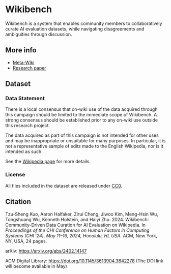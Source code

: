 # Wikibench

Wikibench is a system that enables community members to collaboratively curate AI evaluation datasets, while navigating disagreements and ambiguities through discussion.

## More info
- [Meta-Wiki](https://meta.wikimedia.org/wiki/User:Tzusheng/Sandbox/Wikibench)
- [Research paper](https://arxiv.org/abs/2402.14147)

## Dataset

### Data Statement
There is a local consensus that on-wiki use of the data acquired through this campaign should be limited to the immediate scope of Wikibench. A strong consensus should be established prior to any on-wiki use outside this research project.

The data acquired as part of this campaign is not intended for other uses and may be inappropriate or unsuitable for many purposes. In particular, it is not a representative sample of edits made to the English Wikipedia, nor is it intended as such.

See the [Wikipedia page](https://en.wikipedia.org/wiki/User:Tzusheng/sandbox/Wikipedia:Wikibench/Campaign:Editquality#All_labeled_data) for more details.

### License

All files included in the dataset are released under [CC0](https://creativecommons.org/publicdomain/zero/1.0/).

## Citation
Tzu-Sheng Kuo, Aaron Halfaker, Zirui Cheng, Jiwoo Kim, Meng-Hsin Wu, Tongshuang Wu, Kenneth Holstein, and Haiyi Zhu. 2024. Wikibench: Community-Driven Data Curation for AI Evaluation on Wikipedia. In *Proceedings of the CHI Conference on Human Factors in Computing Systems (CHI ’24), May 11–16, 2024, Honolulu, HI, USA.* ACM, New York, NY, USA, 24 pages.

arXiv: https://arxiv.org/abs/2402.14147

ACM Digital Library: https://doi.org/10.1145/3613904.3642278 (The DOI link will become available in May)